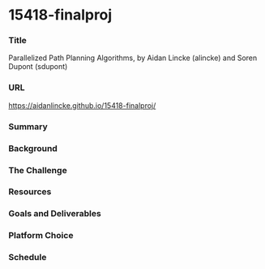 # 15418-finalproj

### Title
Parallelized Path Planning Algorithms, by Aidan Lincke (alincke) and Soren Dupont (sdupont)

### URL
https://aidanlincke.github.io/15418-finalproj/

### Summary

### Background

### The Challenge

### Resources

### Goals and Deliverables

### Platform Choice

### Schedule